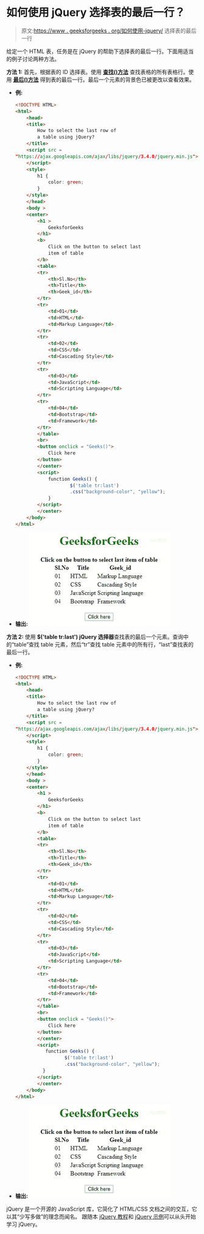 # 如何使用 jQuery 选择表的最后一行？

> 原文:[https://www . geeksforgeeks . org/如何使用-jquery/](https://www.geeksforgeeks.org/how-to-select-the-last-row-of-a-table-using-jquery/) 选择表的最后一行

给定一个 HTML 表，任务是在 jQuery 的帮助下选择表的最后一行。下面用适当的例子讨论两种方法。

**方法 1:** 首先，根据表的 ID 选择表。使用 [**查找()方法**](https://www.geeksforgeeks.org/jquery-find-with-examples/) 查找表格的所有表格行。使用 [**最后()方法**](https://www.geeksforgeeks.org/jquery-last-with-examples/) 得到表的最后一行。最后一个元素的背景色已被更改以查看效果。

*   **例:**

    ```html
    <!DOCTYPE HTML> 
    <html> 
        <head> 
        <title> 
            How to select the last row of
            a table using jQuery?
        </title> 
        <script src = 
    "https://ajax.googleapis.com/ajax/libs/jquery/3.4.0/jquery.min.js">
        </script>
        <style>
            h1 {
                color: green;
            }
        </style>
        </head> 
        <body > 
        <center>
            <h1 > 
                GeeksforGeeks 
            </h1>
            <b>
                Click on the button to select last
                item of table
            </b>
            <table>
            <tr>
                <th>Sl.No</th>
                <th>Title</th>
                <th>Geek_id</th>
            </tr>
            <tr>
                <td>01</td>
                <td>HTML</td>
                <td>Markup Language</td>
            </tr>
            <tr>
                <td>02</td>
                <td>CSS</td>
                <td>Cascading Style</td>
            </tr>
            <tr>
                <td>03</td>
                <td>JavaScript</td>
                <td>Scripting Language</td>
            </tr>
            <tr>
                <td>04</td>
                <td>Bootstrap</td>
                <td>Framework</td>
            </tr>
            </table>
            <br>
            <button onclick = "Geeks()"> 
                Click here
            </button> 
            </center>
            <script> 
                function Geeks() {
                        $('table tr:last')
                        .css("background-color", "yellow");
                }
            </script> 
            </center>
        </body> 
    </html>                    
    ```

*   **输出:** ![](img/7cebc4221a6f34cd2cabdb97df54257e.png)

**方法 2:** 使用 **$('table tr:last') jQuery 选择器**查找表的最后一个元素。查询中的“table”查找 table 元素，然后“tr”查找 table 元素中的所有行，“last”查找表的最后一行。

*   **例:**

    ```html
    <!DOCTYPE HTML> 
    <html> 
        <head> 
        <title> 
            How to select the last row of
            a table using jQuery?
        </title> 
        <script src = 
    "https://ajax.googleapis.com/ajax/libs/jquery/3.4.0/jquery.min.js">
        </script>
        <style>
            h1 {
                color: green;
            }
        </style>
        </head> 
        <body > 
        <center>
            <h1 > 
                GeeksforGeeks 
            </h1>
            <b>
                Click on the button to select last
                item of table
            </b>
            <table>
            <tr>
                <th>Sl.No</th>
                <th>Title</th>
                <th>Geek_id</th>
            </tr>
            <tr>
                <td>01</td>
                <td>HTML</td>
                <td>Markup Language</td>
            </tr>
            <tr>
                <td>02</td>
                <td>CSS</td>
                <td>Cascading Style</td>
            </tr>
            <tr>
                <td>03</td>
                <td>JavaScript</td>
                <td>Scripting Language</td>
            </tr>
            <tr>
                <td>04</td>
                <td>Bootstrap</td>
                <td>Framework</td>
            </tr>
            </table>
            <br>
            <button onclick = "Geeks()"> 
                Click here
            </button> 
            </center>
            <script> 
               function Geeks() {
                      $('table tr:last')
                      .css("background-color", "yellow");
              }
            </script> 
            </center>
        </body> 
    </html>                    
    ```

*   **输出:** ![](img/7cebc4221a6f34cd2cabdb97df54257e.png)

jQuery 是一个开源的 JavaScript 库，它简化了 HTML/CSS 文档之间的交互，它以其“少写多做”的理念而闻名。
跟随本 [jQuery 教程](https://www.geeksforgeeks.org/jquery-tutorials/)和 [jQuery 示例](https://www.geeksforgeeks.org/jquery-examples/)可以从头开始学习 jQuery。